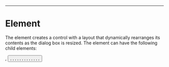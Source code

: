 

---

# Element

The <morph> element creates a control with a layout that dynamically rearranges its contents as the dialog box is resized. The element can have the following child elements:

<box> , <button> , <checkbox> , <colordropdown> , <combobox> , <description> , <grid> , <groupbox> , <label> , <listbox> , <morph> , <picturebox> , <radio> , <radiogroup> , <script> , <separator> , <slider> , <spacer> , <spinner> , <tabbox> , <tablecontrol> , <textbox> , <treecontrol> , <unitdimensionbox>

The <morph> element has the following attributes:

- • columns = CDATA

- • disabled = true | false

- • gridfitheight = CDATA

- • gridfitwidth = CDATA

- • height = CDATA

- • hidden = true | false

- • id = ID

- • resize = none | both | height | width | natural

- • width = CDATA

- • withdraw = true | false